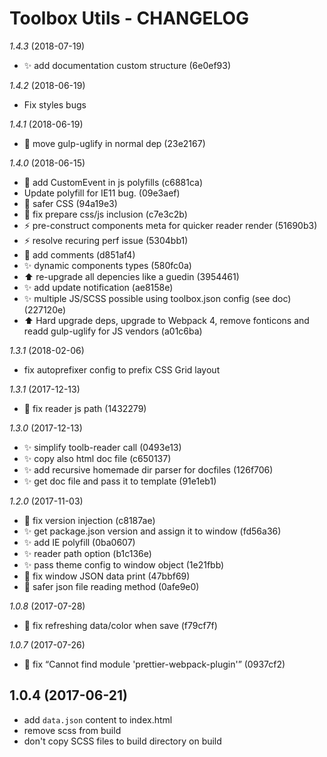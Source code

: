 # Toolbox Utils - CHANGELOG

*1.4.3* (2018-07-19)
  - ✨ add documentation custom structure (6e0ef93)

*1.4.2* (2018-06-19)

  - Fix styles bugs

*1.4.1* (2018-06-19)

  - 🔧 move gulp-uglify in normal dep (23e2167)

*1.4.0* (2018-06-15)

  - 🔧 add CustomEvent in js polyfills (c6881ca) 
  - Update polyfill for IE11 bug. (09e3aef) 
  - 💄 safer CSS (94a19e3) 
  - 🐛 fix prepare css/js inclusion (c7e3c2b) 
  - ⚡️ pre-construct components meta for quicker reader render (51690b3) 
  - ⚡️ resolve recuring perf issue (5304bb1) 
  - 📝 add comments (d851af4) 
  - ✨ dynamic components types (580fc0a) 
  - ⬆️ re-upgrade all depencies like a guedin (3954461) 
  - ✨ add update notification (ae8158e) 
  - ✨ multiple JS/SCSS possible using toolbox.json config (see doc) (227120e) 
  - ⬆️ Hard upgrade deps, upgrade to Webpack 4, remove fonticons and readd gulp-uglify for JS vendors (a01c6ba)

*1.3.1* (2018-02-06)
  - fix autoprefixer config to prefix CSS Grid layout

*1.3.1* (2017-12-13)
  - 🐛 fix reader js path (1432279)

*1.3.0* (2017-12-13)
  - ✨ simplify toolb-reader call (0493e13) 
  - ✨ copy also html doc file (c650137) 
  - ✨ add recursive homemade dir parser for docfiles (126f706) 
  - ✨ get doc file and pass it to template (91e1eb1)

*1.2.0* (2017-11-03)
  - 🐛 fix version injection (c8187ae) 
  - ✨ get package.json version and assign it to window (fd56a36) 
  - ✨ add IE polyfill (0ba0607) 
  - ✨ reader path option (b1c136e) 
  - ✨ pass theme config to window object (1e21fbb) 
  - 🐛 fix window JSON data print (47bbf69) 
  - 🔨 safer json file reading method (0afe9e0)

*1.0.8* (2017-07-28)
  - 🐛 fix refreshing data/color when save (f79cf7f)

*1.0.7* (2017-07-26)
  - 🐛 fix “Cannot find module 'prettier-webpack-plugin'” (0937cf2)

## 1.0.4 (2017-06-21)
- add `data.json` content to index.html
- remove scss from build
- don't copy SCSS files to build directory on build
